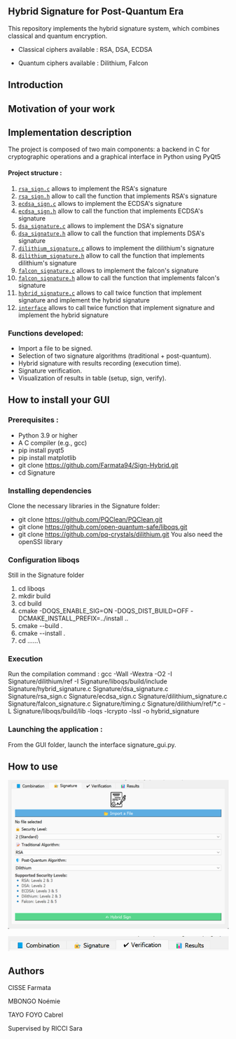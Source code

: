 ## Hybrid Signature for Post-Quantum Era

This repository implements the hybrid signature system, which combines classical and quantum encryption.

- Classical ciphers available : RSA, DSA, ECDSA

- Quantum ciphers available : Dilithium, Falcon

## Introduction

## Motivation of your work

## Implementation description

The project is composed of two main components: a backend in C for cryptographic operations and a graphical interface in Python using PyQt5

#### Project structure :

1. [`rsa_sign.c`](Signature/rsa_sign.c) allows to implement the RSA's signature
2. [`rsa_sign.h`](Signature/rsa_sign.h) allow to call the function that implements RSA's signature
3. [`ecdsa_sign.c`](Signature/ecdsa_sign.c) allows to implement the ECDSA's signature
4. [`ecdsa_sign.h`](Signature/ecdsa_sign.h) allow to call the function that implements ECDSA's signature
5. [`dsa_signature.c`](Signature/dsa_signature.c) allows to implement the DSA's signature
6. [`dsa_signature.h`](Signature/dsa_signature.h) allow to call the function that implements DSA's signature
7. [`dilithium_signature.c`](Signature/dilithium_signature.c) allows to implement the dilithium's signature
8. [`dilithium_signature.h`](Signature/dilithium_signature.h) allow to call the function that implements dilithium's signature
9. [`falcon_signature.c`](Signature/falcon_signature.c) allows to implement the falcon's signature
10. [`falcon_signature.h`](Signature/falcon_signature.h) allow to call the function that implements falcon's signature
11. [`hybrid_signature.c`](Signature/hybrid_signature.c) allows to call twice function that implement signature and implement the hybrid signature
12. [`interface`](interface/signature_gui.py) allows to call twice function that implement signature and implement the hybrid signature

### Functions developed:

- Import a file to be signed.
- Selection of two signature algorithms (traditional + post-quantum).
- Hybrid signature with results recording (execution time).
- Signature verification.
- Visualization of results in table (setup, sign, verify).


## How to install your GUI
### Prerequisites :
- Python 3.9 or higher
- A C compiler (e.g., gcc)
- pip install pyqt5
- pip install matplotlib
- git clone https://github.com/Farmata94/Sign-Hybrid.git
- cd Signature
### Installing dependencies
Clone the necessary libraries in the Signature folder:
- git clone https://github.com/PQClean/PQClean.git
- git clone https://github.com/open-quantum-safe/liboqs.git
- git clone https://github.com/pq-crystals/dilithium.git
You also need the openSSl library

### Configuration liboqs
Still in the Signature folder
1. cd liboqs
2. mkdir build 
3. cd build
4. cmake -DOQS_ENABLE_SIG=ON -DOQS_DIST_BUILD=OFF -DCMAKE_INSTALL_PREFIX=../install ..
5. cmake --build .     
6. cmake --install .
7. cd ..\..\..\

### Execution
Run the compilation command :
gcc -Wall -Wextra -O2  -I Signature/dilithium/ref  -I Signature/liboqs/build/include  Signature/hybrid_signature.c  Signature/dsa_signature.c  Signature/rsa_sign.c  Signature/ecdsa_sign.c  Signature/dilithium_signature.c Signature/falcon_signature.c  Signature/timing.c  Signature/dilithium/ref/*.c  -L Signature/liboqs/build/lib -loqs -lcrypto -lssl  -o hybrid_signature

### Launching the application :
From the GUI folder, launch the interface signature_gui.py.


## How to use

![First you need to import the file that you want signed. Then, choose the security level and finally the signatures in order to proceed with the hybrid signature](icons/signature.png)

![In the verification section you can check if the file has been signed correctly and in the result section the execution time for each step of the signature.](icons/sections.png)

## Authors

CISSE Farmata

MBONGO Noémie

TAYO FOYO Cabrel
 
Supervised by RICCI Sara
